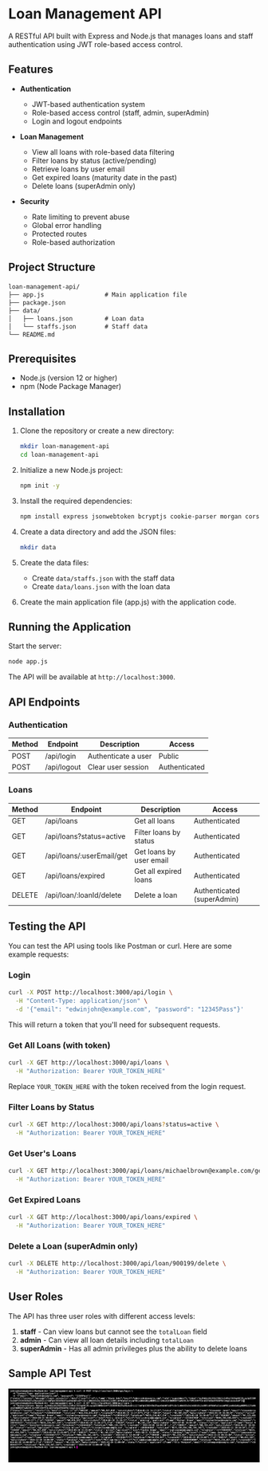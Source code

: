 # Loan Management API

A RESTful API built with Express and Node.js that manages loans and staff authentication using JWT role-based access control.

## Features

- **Authentication**
  - JWT-based authentication system
  - Role-based access control (staff, admin, superAdmin)
  - Login and logout endpoints

- **Loan Management**
  - View all loans with role-based data filtering
  - Filter loans by status (active/pending)
  - Retrieve loans by user email
  - Get expired loans (maturity date in the past)
  - Delete loans (superAdmin only)

- **Security**
  - Rate limiting to prevent abuse
  - Global error handling
  - Protected routes
  - Role-based authorization

## Project Structure

```
loan-management-api/
├── app.js                 # Main application file
├── package.json
├── data/
│   ├── loans.json         # Loan data
│   └── staffs.json        # Staff data
└── README.md
```

## Prerequisites

- Node.js (version 12 or higher)
- npm (Node Package Manager)

## Installation

1. Clone the repository or create a new directory:
   ```bash
   mkdir loan-management-api
   cd loan-management-api
   ```

2. Initialize a new Node.js project:
   ```bash
   npm init -y
   ```

3. Install the required dependencies:
   ```bash
   npm install express jsonwebtoken bcryptjs cookie-parser morgan cors express-rate-limit
   ```

4. Create a data directory and add the JSON files:
   ```bash
   mkdir data
   ```

5. Create the data files:
   - Create `data/staffs.json` with the staff data
   - Create `data/loans.json` with the loan data

6. Create the main application file (app.js) with the application code.

## Running the Application

Start the server:

```bash
node app.js
```

The API will be available at `http://localhost:3000`.

## API Endpoints

### Authentication

| Method | Endpoint     | Description           | Access          |
|--------|-------------|-----------------------|-----------------|
| POST   | /api/login  | Authenticate a user   | Public          |
| POST   | /api/logout | Clear user session    | Authenticated   |

### Loans

| Method | Endpoint                  | Description                     | Access                    |
|--------|---------------------------|---------------------------------|---------------------------|
| GET    | /api/loans                | Get all loans                   | Authenticated             |
| GET    | /api/loans?status=active  | Filter loans by status          | Authenticated             |
| GET    | /api/loans/:userEmail/get | Get loans by user email         | Authenticated             |
| GET    | /api/loans/expired        | Get all expired loans           | Authenticated             |
| DELETE | /api/loan/:loanId/delete  | Delete a loan                   | Authenticated (superAdmin)|

## Testing the API

You can test the API using tools like Postman or curl. Here are some example requests:

### Login

```bash
curl -X POST http://localhost:3000/api/login \
  -H "Content-Type: application/json" \
  -d '{"email": "edwinjohn@example.com", "password": "12345Pass"}'
```

This will return a token that you'll need for subsequent requests.

### Get All Loans (with token)

```bash
curl -X GET http://localhost:3000/api/loans \
  -H "Authorization: Bearer YOUR_TOKEN_HERE"
```

Replace `YOUR_TOKEN_HERE` with the token received from the login request.

### Filter Loans by Status

```bash
curl -X GET http://localhost:3000/api/loans?status=active \
  -H "Authorization: Bearer YOUR_TOKEN_HERE"
```

### Get User's Loans

```bash
curl -X GET http://localhost:3000/api/loans/michaelbrown@example.com/get \
  -H "Authorization: Bearer YOUR_TOKEN_HERE"
```

### Get Expired Loans

```bash
curl -X GET http://localhost:3000/api/loans/expired \
  -H "Authorization: Bearer YOUR_TOKEN_HERE"
```

### Delete a Loan (superAdmin only)

```bash
curl -X DELETE http://localhost:3000/api/loan/900199/delete \
  -H "Authorization: Bearer YOUR_TOKEN_HERE"
```

## User Roles

The API has three user roles with different access levels:

1. **staff** - Can view loans but cannot see the `totalLoan` field
2. **admin** - Can view all loan details including `totalLoan`
3. **superAdmin** - Has all admin privileges plus the ability to delete loans

## Sample API Test

![API Test with cURL](https://github.com/rhunor/BuySimply_Practical/blob/main/loantestCURL.png)

